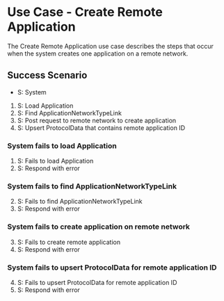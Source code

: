 # Use Case - Create Remote Application

The Create Remote Application use case describes the steps that occur when
the system creates one application on a remote network.

## Success Scenario

* S: System

1. S: Load Application
2. S: Find ApplicationNetworkTypeLink
3. S: Post request to remote network to create application
4. S: Upsert ProtocolData that contains remote application ID

### System fails to load Application

1. S: Fails to load Application
2. S: Respond with error

### System fails to find ApplicationNetworkTypeLink

2. S: Fails to find ApplicationNetworkTypeLink
3. S: Respond with error

### System fails to create application on remote network

3. S: Fails to create remote application
4. S: Respond with error

### System fails to upsert ProtocolData for remote application ID

4. S: Fails to upsert ProtocolData for remote application ID
5. S: Respond with error
